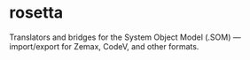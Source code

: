 # rosetta
Translators and bridges for the System Object Model (.SOM) — import/export for Zemax, CodeV, and other formats.
